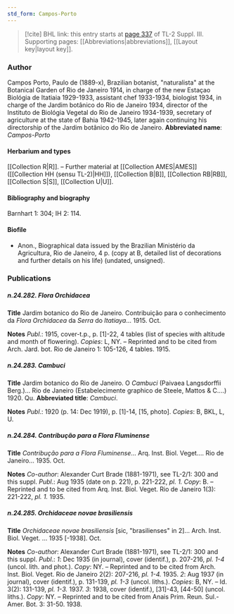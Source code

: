 ```yaml
---
std_form: Campos-Porto
---
```


> [!cite] BHL link: this entry starts at [page 337](https://www.biodiversitylibrary.org/page/33266644) of TL-2 Suppl. III.
> Supporting pages: [[Abbreviations|abbreviations]], [[Layout key|layout key]].

### Author

Campos Porto, Paulo de (1889-x), Brazilian botanist, "naturalista" at the Botanical Garden of Rio de Janeiro 1914, in charge of the new Estaçao Biológia de Itatiaia 1929-1933, assistant chef 1933-1934, biologist 1934, in charge of the Jardim botânico do Rio de Janeiro 1934, director of the Instituto de Biológia Vegetal do Rio de Janeiro 1934-1939, secretary of agriculture at the state of Bahia 1942-1945, later again continuing his directorship of the Jardim botânico do Rio de Janeiro. 
**Abbreviated name**: *Campos-Porto*

#### Herbarium and types

[[Collection R|R]]. – Further material at [[Collection AMES|AMES]] ([[Collection HH (sensu TL-2)|HH]]), [[Collection B|B]], [[Collection RB|RB]], [[Collection S|S]], [[Collection U|U]].

#### Bibliography and biography

Barnhart 1: 304; IH 2: 114.

#### Biofile

- Anon., Biographical data issued by the Brazilian Ministério da Agricultura, Rio de Janeiro, 4 p. (copy at B, detailed list of decorations and further details on his life) (undated, unsigned).

### Publications

##### n.24.282. Flora Orchidacea

**Title**
Jardim botanico do Rio de Janeiro. Contribuição para o conhecimento da *Flora Orchidacea* da *Serra* do *Itatiaya*... 1915. Oct.

**Notes**
*Publ*.: 1915, cover-t.p., p. \[1\]-22, 4 tables (list of species with altitude and month of flowering). *Copies*: L, NY. – Reprinted and to be cited from Arch. Jard. bot. Rio de Janeiro 1: 105-126, 4 tables. 1915.

##### n.24.283. Cambuci

**Title**
Jardim botanico do Rio de Janeiro. O *Cambuci* (Paivaea Langsdorffii Berg.)... Rio de Janeiro (Estabelecimente graphico de Steele, Mattos & C....) 1920. Qu.
**Abbreviated title**: *Cambuci*.

**Notes**
*Publ*.: 1920 (p. 14: Dec 1919), p. \[1\]-14, \[15, photo\]. *Copies*: B, BKL, L, U.

##### n.24.284. Contribução para a Flora Fluminense

**Title**
*Contribução para a Flora Fluminense*... Arq. Inst. Biol. Veget.... Rio de Janeiro... 1935. Oct.

**Notes**
*Co-author*: Alexander Curt Brade (1881-1971), see TL-2/1: 300 and this suppl.
*Publ*.: Aug 1935 (date on p. 221), p. 221-222, *pl. 1.* *Copy*: B. – Reprinted and to be cited from Arq. Inst. Biol. Veget. Rio de Janeiro 1(3): 221-222, *pl. 1.* 1935.

##### n.24.285. Orchidaceae novae brasiliensis

**Title**
*Orchidaceae novae brasiliensis* \[sic, "brasilienses" in 2\]... Arch. Inst. Biol. Veget. ... 1935 \[-1938\]. Oct.

**Notes**
*Co-author*: Alexander Curt Brade (1881-1971), see TL-2/1: 300 and this suppl.
*Publ*.: *1*: Dec 1935 (in journal), cover (identif.), p. 207-216, *pl. 1-4* (uncol. lith. and phot.).
*Copy*: NY. – Reprinted and to be cited from Arch. Inst. Biol. Veget. Rio de Janeiro 2(2): 207-216, *pl. 1-4.* 1935.
*2*: Aug 1937 (in journal), cover (identif.), p. 131-139, *pl. 1-3* (uncol. liths.). *Copies*: B, NY.  – Id. 3(2): 131-139, *pl. 1-3.* 1937.
*3*: 1938, cover (identif.), \[31\]-43, \[44-50\] (uncol. liths.). *Copy*: NY. – Reprinted and to be cited from Anais Prim. Reun. Sul.-Amer. Bot. 3: 31-50. 1938.

